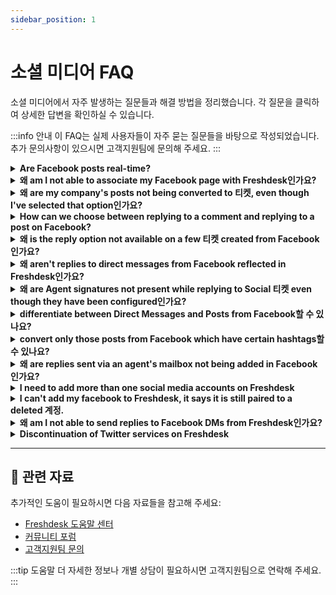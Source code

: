 ```yaml
---
sidebar_position: 1
---
```


# 소셜 미디어 FAQ

소셜 미디어에서 자주 발생하는 질문들과 해결 방법을 정리했습니다. 각 질문을 클릭하여 상세한 답변을 확인하실 수 있습니다.

:::info 안내
이 FAQ는 실제 사용자들이 자주 묻는 질문들을 바탕으로 작성되었습니다. 추가 문의사항이 있으시면 고객지원팀에 문의해 주세요.
:::

<details>
<summary><strong>Are Facebook posts real-time?</strong></summary>

Yes, Facebook posts are real-time. If you have v2 of the Facebook integration enabled, direct messages will be real-time as well.

</details>

<details>
<summary><strong>왜 am I not able to associate my Facebook page with Freshdesk인가요?</strong></summary>

The authorization can run into trouble under the following scenarios:- When you are trying to authorize from your custom/vanity URL. Please try the authorization after logging into your 계정 using Freshdesk URL, which would go by YourCompanyName.freshdesk.com.- If you have SSO enabled, please try logging in using your Freshdesk credentials after bypassing your SSO, using the URL - YourCompanyName.freshdesk.com/로그인/normal.
- Please ensure if you are not logged into another Facebook 계정 on your browser at the same time. The Facebook 계정 which you are logged into would have to be an 관리자 of the Facebook page.- There could also be several reasons why you are unable to associate your Facebook page with Freshdesk. Here are some possible reasons and solutions:[](https://지원.freshdesk.com/en/지원/solutions/articles/37557-integrating-a-facebook-page-with-your-헬프데스크)
- [You need to be an **관리자** of the Facebook page you are trying to integrat](https://지원.freshdesk.com/en/지원/solutions/articles/37557-integrating-a-facebook-page-with-your-헬프데스크)e[](https://지원.freshdesk.com/en/지원/solutions/articles/37557-integrating-a-facebook-page-with-your-헬프데스크). Please ensure that you have the necessary permissions.[](https://지원.freshdesk.com/en/지원/solutions/articles/37557-integrating-a-facebook-page-with-your-헬프데스크)
-
[You cannot add pages that are already integrated with another Freshdesk accoun](https://지원.freshdesk.com/en/지원/solutions/articles/37557-integrating-a-facebook-page-with-your-헬프데스크)t[](https://지원.freshdesk.com/en/지원/solutions/articles/37557-integrating-a-facebook-page-with-your-헬프데스크). Please ensure that the page you are trying to integrate is not already associated with another Freshdesk 계정.-
[Sometimes, when page 설정 change, you may have to reauthorize the Facebook pag](https://지원.freshdesk.com/en/지원/solutions/articles/37557-integrating-a-facebook-page-with-your-헬프데스크)e.[](https://지원.freshdesk.com/en/지원/solutions/articles/37557-integrating-a-facebook-page-with-your-헬프데스크) Please try reauthorizing the Facebook page if you are facing issues.

</details>

<details>
<summary><strong>왜 are my company's posts not being converted to 티켓, even though I've selected that option인가요?</strong></summary>

Company posts would only be converted to 티켓 only when an end user/고객 adds a comment to the post on Facebook. The post in itself will not be immediately converted.When the post is eventually converted after a user comment, the original post is also brought-in along with the ticket inside Freshdesk.

</details>

<details>
<summary><strong>How can we choose between replying to a comment and replying to a post on Facebook?</strong></summary>

You can either reply to the post or reply to a particular comment from Freshdesk.To reply to the post, you would have to use the **"Reply"** button at the top or bottom of the ticket.To reply to a particular comment, hover over the comment and click the reply icon to the right of the yellow space.

</details>

<details>
<summary><strong>왜 is the reply option not available on a few 티켓 created from Facebook인가요?</strong></summary>

If a Facebook page is removed from Freshdesk, all the 티켓 which were created from that Facebook page will lose connection to that page. For those 티켓, the **"Reply"** button would not appear, so 상담원 will not be able to reply to that ticket anymore.

</details>

<details>
<summary><strong>왜 aren't replies to direct messages from Facebook reflected in Freshdesk인가요?</strong></summary>

If you have enabled v2 of the Facebook integration which ensures that the messages are converted to 티켓 in real time.To change your Facebook integration to v2, please send an 이메일 to 지원@freshdesk.com and we'll have this fixed.

</details>

<details>
<summary><strong>왜 are Agent signatures not present while replying to Social 티켓 even though they have been configured인가요?</strong></summary>

The agent signatures will not be present when replying to a Facebook post because the replies will go from the 지원 handle and not the 상담원'. Similarly, the ticket links will not be present either.

</details>

<details>
<summary><strong>differentiate between Direct Messages and Posts from Facebook할 수 있나요?</strong></summary>

Yes, it is possible to differentiate between a Facebook direct message and a Facebook post in Freshdesk. Unlike a ticket created via a Facebook post, **a lock next to the Facebook icon** will be present for a ticket created from a direct message in the ticket details page.However, it is not possible to differentiate between direct messages and posts from the List View in the 티켓 tab.

</details>

<details>
<summary><strong>convert only those posts from Facebook which have certain hashtags할 수 있나요?</strong></summary>

With the Facebook integration, all visitor posts will be converted to 티켓 automatically once the page is connected with the Freshdesk 계정. However, for comments on posts, you can configure filters and/or keywords to filter posts and convert them to 티켓.This can be done under **관리자 -> Channels -> Facebook -> Edit **and by choosing the option **Convert only relevant posts**.

</details>

<details>
<summary><strong>왜 are replies sent via an agent's mailbox not being added in Facebook인가요?</strong></summary>

For Facebook 티켓, it is mandatory that the 상담원 are logged into the 포털 and that they reply from the 포털 as well. This ensures that the reply is sent as a message to the 고객. When an agent replies from the mailbox, it will only add a public 참고 in the ticket and this won't be reflected in Facebook.

</details>

<details>
<summary><strong>I need to add more than one social media accounts on Freshdesk</strong></summary>

From the Blossom 요금제 you will have the option to add multiple Facebook pages with Freshdesk. However, in the Sprout 요금제 you will only have an option to add one page.

</details>

<details>
<summary><strong>I can't add my facebook to Freshdesk, it says it is still paired to a deleted 계정.</strong></summary>

In general, a facebook page or an 계정 can be added only to one specific Freshdesk 계정. In case you have linked the same Facebook 계정 to another Freshdesk 계정, please unlink the facebook page from that 계정 and activate it in the current 계정.

</details>

<details>
<summary><strong>왜 am I not able to send replies to Facebook DMs from Freshdesk인가요?</strong></summary>

Facebook has recently introduced a messaging policy which does not allow apps to send messages to customers 24 hours after they have messaged a page.For example, if a 고객 messages a page on 8th March 2020 at 5:00 PM, they have until 5:00 PM 9th March 2020 to respond. After this window, they cannot send a response. Please 참고 that this is a rolling window. If the 고객 sends another message at 5:30 PM, they have until 5:30 PM the next day to respond.This change is in line with people’s expectations of faster responses from businesses. Please refer to Facebook's article for [more details around this policy](https://developers.facebook.com/docs/messenger-platform/policy/policy-overview#new_policy).We've incorporated the **closed beta API for Facebook direct messages in Freshdesk. **So now, you will be able to respond to direct messages within a **21-day window till July 15th**, considering COVID-19 post which the window would be cut short to 7 days.Also, there are other ways of coping up with this situation further.You can collect their 고객's contact details (이메일 address or phone number) with an automated message. This automated message can be fired in two ways.**1. Directly from Facebook.**If you have very few Facebook pages, you can set up an automated message to collect 고객 details from this specific section![이미지](https://s3.amazonaws.com/cdn.freshdesk.com/data/헬프데스크/attachments/production/50001222086/original/Z1PxG8oRGVQLhqGxHcOPCmNS7VsvmnBmYg.png?1591702091)**2. Using API**
If you have multiple Facebook pages integrated with your Freshdesk and have separate groups that handle just DM 티켓, you can use webhooks to send an automatic reply. This requires the addition of a new feature from our end. Please reach out to us at [지원@freshdesk.com](http://지원@freshdesk.com) if you would like to get this feature enabled.

</details>

<details>
<summary><strong>Discontinuation of Twitter services on Freshdesk</strong></summary>

Freshdesk Twitter services are discontinued.Freshworks uses Twitter APIs to power tweets and DMs in Freshdesk. Over the past few weeks, Twitter has made a number of changes to its API and access tiers and recently revoked our access to Twitter. We have been engaging with Twitter to see how we can continue extending 지원; however, we have ultimately come to the decision that it will not be feasible due to the prohibitive cost involved and uncertainty around Twitter APIs for commercial offering.With this update, you can no longer use Twitter as a channel within Freshdesk to reply to tweets and DMs. Twitter services are completely discontinued, and we encourage you to use our alternative channels, like Facebook or WhatsApp, to continue engaging with your customers on social media platforms.We understand that this news may be disappointing. However, we hope our alternative solutions will help you continue engaging your customers effectively.We regret the inconvenience caused. Please write to us at [지원@freshdesk.com](mailto:지원@freshdesk.com) if you have any questions.

</details>

---

## 🔗 관련 자료

추가적인 도움이 필요하시면 다음 자료들을 참고해 주세요:

- [Freshdesk 도움말 센터](https://support.freshdesk.com)
- [커뮤니티 포럼](https://community.freshworks.com)
- [고객지원팀 문의](mailto:support@freshdesk.com)

:::tip 도움말
더 자세한 정보나 개별 상담이 필요하시면 고객지원팀으로 연락해 주세요.
:::
